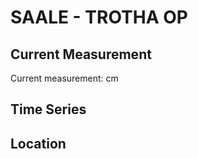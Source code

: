 # SAALE - TROTHA OP

## Current Measurement

Current measurement: <Value topic="rivers/pegel-online/SAALE/TROTHA OP/measurementValue"/> cm

## Time Series

<TimeSeries topic="rivers/pegel-online/SAALE/TROTHA OP/measurementValue" period="week" />

## Location

<WorldMap>
  <Marker lat="51.51368592147746" lon="11.954885063267604" labelTopic="rivers/pegel-online/SAALE/TROTHA OP" />
</WorldMap>
